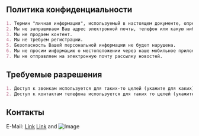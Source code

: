 ## Политика конфиденциальности

```markdown
1. Термин "личная информация", используемый в настоящем документе, определяется как любая информация, которая идентифицирует или может использоваться для идентификации, связи или поиска человека, к которому такая информация относится. Личная информация, которую мы собираем, будет являться предметом настоящей политики конфиденциальности, с вносимыми время от времени поправками.
2. Мы не запрашиваем Ваш адрес электронной почты, телефон или какую нибудь информацию о Вас.
3. Мы не продаем контент.
4. Мы не требуем регистрации.
5. Безопасность Вашей персональной информации не будет нарушена.
6. Мы не просим информацию о местоположении через наше мобильное приложение.
7. Мы не отправляем на электронную почту рассылку новостей.
```
## Требуемые разрешения
```markdown
1. Доступ к звонкам используется для таких-то целей (укажите для каких).
2. Доступ к контактам телефона используется для таких то целей (укажите для каких).
```
## Контакты
E-Mail: [Link](ivanov.vitaly@kompiva.ru)
[Link](url) and ![Image](src)
```

